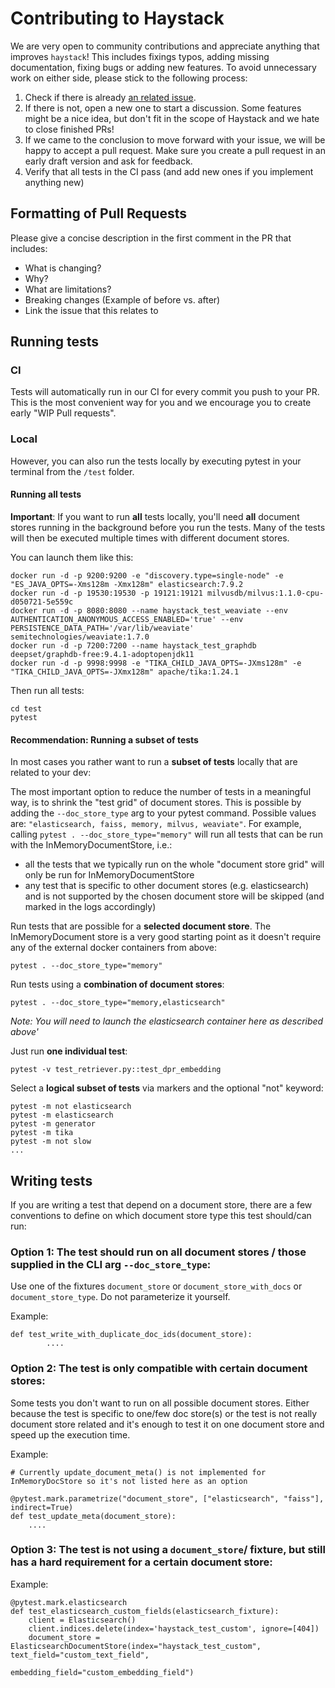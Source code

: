 # Contributing to Haystack

We are very open to community contributions and appreciate anything that improves `haystack`! This includes fixings typos, adding missing documentation, fixing bugs or adding new features.
To avoid unnecessary work on either side, please stick to the following process:

1. Check if there is already [an related issue](https://github.com/deepset-ai/haystack/issues).
2. If there is not, open a new one to start a discussion. Some features might be a nice idea, but don't fit in the scope of Haystack and we hate to close finished PRs!
3. If we came to the conclusion to move forward with your issue, we will be happy to accept a pull request. Make sure you create a pull request in an early draft version and ask for feedback. 
4. Verify that all tests in the CI pass (and add new ones if you implement anything new)

## Formatting of Pull Requests

Please give a concise description in the first comment in the PR that includes: 
- What is changing?
- Why? 
- What are limitations?
- Breaking changes (Example of before vs. after)
- Link the issue that this relates to

## Running tests

### CI
Tests will automatically run in our CI for every commit you push to your PR. This is the most convenient way for you and we encourage you to create early "WIP Pull requests".

### Local
However, you can also run the tests locally by executing pytest in your terminal from the `/test` folder.

#### Running all tests
**Important**: If you want to run **all** tests locally, you'll need **all** document stores running in the background before you run the tests.
Many of the tests will then be executed multiple times with different document stores.

You can launch them like this:
```
docker run -d -p 9200:9200 -e "discovery.type=single-node" -e "ES_JAVA_OPTS=-Xms128m -Xmx128m" elasticsearch:7.9.2
docker run -d -p 19530:19530 -p 19121:19121 milvusdb/milvus:1.1.0-cpu-d050721-5e559c
docker run -d -p 8080:8080 --name haystack_test_weaviate --env AUTHENTICATION_ANONYMOUS_ACCESS_ENABLED='true' --env PERSISTENCE_DATA_PATH='/var/lib/weaviate' semitechnologies/weaviate:1.7.0
docker run -d -p 7200:7200 --name haystack_test_graphdb deepset/graphdb-free:9.4.1-adoptopenjdk11
docker run -d -p 9998:9998 -e "TIKA_CHILD_JAVA_OPTS=-JXms128m" -e "TIKA_CHILD_JAVA_OPTS=-JXmx128m" apache/tika:1.24.1
```
Then run all tests:
```
cd test
pytest
```

#### Recommendation: Running a subset of tests
In most cases you rather want to run a **subset of tests** locally that are related to your dev:

The most important option to reduce the number of tests in a meaningful way, is to shrink the "test grid" of document stores.
This is possible by adding the `--doc_store_type` arg to your pytest command. Possible values are: `"elasticsearch, faiss, memory, milvus, weaviate"`.
For example, calling `pytest . --doc_store_type="memory"` will run all tests that can be run with the InMemoryDocumentStore, i.e.: 
- all the tests that we typically run on the whole "document store grid" will only be run for InMemoryDocumentStore
- any test that is specific to other document stores (e.g. elasticsearch) and is not supported by the chosen document store will be skipped (and marked in the logs accordingly)


Run tests that are possible for a **selected document store**. The InMemoryDocument store is a very good starting point as it doesn't require any of the external docker containers from above: 
```
pytest . --doc_store_type="memory"
```
Run tests using a **combination of document stores**:
```
pytest . --doc_store_type="memory,elasticsearch"
```
*Note: You will need to launch the elasticsearch container here as described above'*

Just run **one individual test**:
```
pytest -v test_retriever.py::test_dpr_embedding
```
Select a **logical subset of tests** via markers and the optional "not" keyword:
```
pytest -m not elasticsearch
pytest -m elasticsearch
pytest -m generator
pytest -m tika
pytest -m not slow
...
```


## Writing tests

If you are writing a test that depend on a document store, there are a few conventions to define on which document store type this test should/can run:

### Option 1: The test should run on all document stores / those supplied in the CLI arg `--doc_store_type`: 
Use one of the fixtures `document_store` or `document_store_with_docs` or `document_store_type`.
Do not parameterize it yourself. 

Example:
```
def test_write_with_duplicate_doc_ids(document_store):
        ....

```

### Option 2: The test is only compatible with certain document stores: 
Some tests you don't want to run on all possible document stores. Either because the test is specific to one/few doc store(s) or the test is not really document store related and it's enough to test it on one document store and speed up the execution time.

Example:
```
# Currently update_document_meta() is not implemented for InMemoryDocStore so it's not listed here as an option

@pytest.mark.parametrize("document_store", ["elasticsearch", "faiss"], indirect=True)
def test_update_meta(document_store):
    ....
``` 

### Option 3: The test is not using a `document_store`/ fixture, but still has a hard requirement for a certain document store:

Example:
```
@pytest.mark.elasticsearch
def test_elasticsearch_custom_fields(elasticsearch_fixture):
    client = Elasticsearch()
    client.indices.delete(index='haystack_test_custom', ignore=[404])
    document_store = ElasticsearchDocumentStore(index="haystack_test_custom", text_field="custom_text_field",
                                                embedding_field="custom_embedding_field")
``` 
